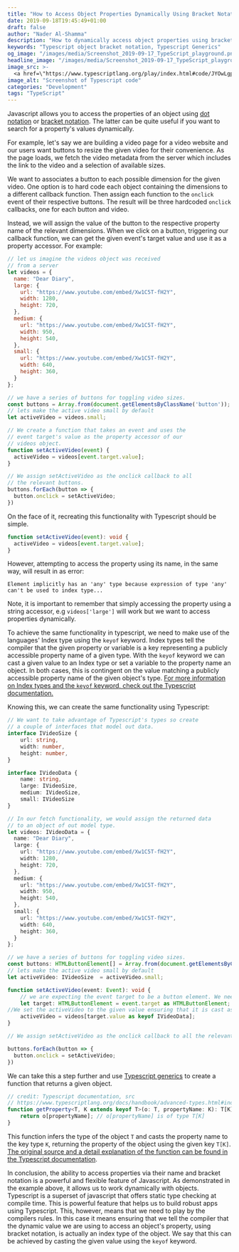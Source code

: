 ```yaml
---
title: "How to Access Object Properties Dynamically Using Bracket Notation in Typescript"
date: 2019-09-18T19:45:49+01:00
draft: false
author: "Nader Al-Shamma"
description: "How to dynamically access object properties using bracket notation in Typescript"
keywords: "Typescript object bracket notation, Typescript Generics"
og_image: "/images/media/Screenshot_2019-09-17_TypeScript_playground.png"
headline_image: "/images/media/Screenshot_2019-09-17_TypeScript_playground.png"
image_src: >- 
  <a href=\"https://www.typescriptlang.org/play/index.html#code/JYOwLgpgTgZghgYwgAgJIDVgBMIHsDKwAXigN4CwAUMjcgK5QA2AXMgM5hSgDmANFbWQB3bGAAWrEHQC2AI2j9qtMRGDcxYSTPlRFAXypVQkWIhQZseACJwwcZBSU0QcaRFYcuIPgNqM4UNzuaJg4BMQQioJuWMAyrBZhhCRRtGzScIwsIZbhJFQGlFSMEGDIAG65bAmh1rb2ALwOvi5urABEVhAByFbAAQCe7an+gcGOggzZ7RpgAA7VAPSLQqsAdAO4dGB08msIuNKLEHIQWIsAGkIAjADCAKwAKgC0MAASAEwAmsO+NCJYcSsa4fAAcAAZUjQVGoNKwAOwfSG+PSpGJxaSsCa0KYdWYLZjLVZCDZbHZ7A5HE7yc5XO5PV6fH5Q4SiCTIACc92RTmQMPUmmQ9wALDyaKjfOlMtlsTRccgZmB5ksVutNttdhB9odjqdaTcHi93t9fryAUDkAA2UUs-lw5AAZktYuQhT0AG5DJQDiAOMhZNswLhfaw3o8ALIAGQAQoHgwBREpucAAbQAusgmgBBKBQOADNYwKCHAAUWFwCBkEHAayCYETJ2rYDY0YGt38bDYADlXBASwByANK4P9gCUo+QcDYyDDUdjw5ADeTYHTnsoJTKiDAwHKEFquBquWSKAAPsgpFlkGfPDxM+e6Fk11QYHQQAht8H2KUs++d3vciWEC7uArDxsBYCjqw5S4NgzS8huyB2GMgqzjGcaLkmTZ3kBTZrEhdaTtOqHzkGGGNuAa6CFuf77nelRhGwKb4aUazlJkdAoFOyAANYQJsMA5GENh2Gma6FFQQ6kWwha4FA8aIGIJaSZ+DQAHxwTQykgGswYIIwwAINxd5sN+v67vuYmjkAA\" target=\"_blank\">Typescript Playground</a>
image_alt: "Screenshot of Typescript code"
categories: "Development"
tags: "TypeScript"
---
```

Javascript allows you to access the properties of an object using [dot notation](https://developer.mozilla.org/en-US/docs/Web/JavaScript/Reference/Operators/Property_Accessors#Dot_notation) or [bracket notation](https://developer.mozilla.org/en-US/docs/Web/JavaScript/Reference/Operators/Property_Accessors#Bracket_notation). The latter can be quite useful if you want to search for a property's values dynamically. 

For example, let's say we are building a video page for a video website and our users want buttons to resize the given video for their convenience. As the page loads, we fetch the video metadata from the server which includes the link to the video and a selection of available sizes. 

We want to associates a button to each possible dimension for the given video. One option is to hard code each object containing the dimensions to a different callback function. Then assign each function to the `onclick` event of their respective buttons. The result will be three hardcoded `onclick` callbacks, one for each button and video.

Instead, we will assign the value of the button to the respective property name of the relevant dimensions. When we click on a button, triggering our callback function, we can get the given event's target value and use it as a property accessor. For example:

```javascript
// let us imagine the videos object was received 
// from a server
let videos = {
  name: "Dear Diary",
  large: {
    url: "https://www.youtube.com/embed/Xw1C5T-fH2Y",
    width: 1280,
    height: 720,
  },
  medium: {
    url: "https://www.youtube.com/embed/Xw1C5T-fH2Y",
    width: 950,
    height: 540,
  },
  small: {
    url: "https://www.youtube.com/embed/Xw1C5T-fH2Y",
    width: 640,
    height: 360,
  }
};

// we have a series of buttons for toggling video sizes.
const buttons = Array.from(document.getElementsByClassName('button'));
// lets make the active video small by default 
let activeVideo = videos.small;

// We create a function that takes an event and uses the 
// event target's value as the property accessor of our 
// videos object.
function setActiveVideo(event) {
  activeVideo = videos[event.target.value];
}

// We assign setActiveVideo as the onclick callback to all 
// the relevant buttons.
buttons.forEach(button => {
  button.onclick = setActiveVideo;
})
```

On the face of it, recreating this functionality with Typescript should be simple.

```typescript
function setActiveVideo(event): void {
  activeVideo = videos[event.target.value];
}
```

However, attempting to access the property using its name, in the same way, will result in as error:

`Element implicitly has an 'any' type because expression of type 'any' can't be used to index type...`

Note, it is important to remember that simply accessing the property using a string accessor, e.g `videos['large']` will work but we want to access properties dynamically. 

To achieve the same functionality in typescript, we need to make use of the languages' Index type using the `keyof` keyword. Index types tell the compiler that the given property or variable is a key representing a publicly accessible property name of a given type. With the `keyof` keyword we can cast a given value to an Index type or set a variable to the property name an object.  In both cases, this is contingent on the value matching a publicly accessible property name of the given object's type. [For more information on Index types and the `keyof` keyword, check out the Typescript documentation.](https://www.typescriptlang.org/docs/handbook/advanced-types.html#index-types)

Knowing this, we can create the same functionality using Typescript:

```typescript
// We want to take advantage of Typescript's types so create 
// a couple of interfaces that model out data.
interface IVideoSize {
    url: string,
    width: number,
    height: number,
}

interface IVideoData {
    name: string,
    large: IVideoSize,
    medium: IVideoSize,
    small: IVideoSize
}

// In our fetch functionality, we would assign the returned data 
// to an object of out model type. 
let videos: IVideoData = {
  name: "Dear Diary",
  large: {
    url: "https://www.youtube.com/embed/Xw1C5T-fH2Y",
    width: 1280,
    height: 720,
  },
  medium: {
    url: "https://www.youtube.com/embed/Xw1C5T-fH2Y",
    width: 950,
    height: 540,
  },
  small: {
    url: "https://www.youtube.com/embed/Xw1C5T-fH2Y",
    width: 640,
    height: 360,
  }
};

// we have a series of buttons for toggling video sizes.
const buttons: HTMLButtonElement[] = Array.from(document.getElementsByClassName('button')) as HTMLButtonElement[];
// lets make the active video small by default 
let activeVideo: IVideoSize  = activeVideo.small;

function setActiveVideo(event: Event): void {
    // we are expecting the event target to be a button element. We need to cast it to the expected type in order to access the property 
    let target: HTMLButtonElement = event.target as HTMLButtonElement;
//We set the activeVideo to the given value ensuring that it is cast as an Index type.
    activeVideo = videos[target.value as keyof IVideoData];
}

// We assign setActiveVideo as the onclick callback to all the relevant buttons.

buttons.forEach(button => {
  button.onclick = setActiveVideo;
})
```

We can take this a step further and use [Typescript generics](https://www.typescriptlang.org/docs/handbook/generics.html) to create a function that returns a given object. 

```typescript
// credit: Typescript documentation, src 
// https://www.typescriptlang.org/docs/handbook/advanced-types.html#index-types
function getProperty<T, K extends keyof T>(o: T, propertyName: K): T[K] {
    return o[propertyName]; // o[propertyName] is of type T[K]
}
```

This function infers the type of the object `T` and casts the property name to the key type `K`, returning the property of the object using the given key `T[K]`. [The original source and a detail explanation of the function can be found in the Typescript documentation](https://www.typescriptlang.org/docs/handbook/advanced-types.html#index-types).

In conclusion, the ability to access properties via their name and bracket notation is a powerful and flexible feature of Javascript. As demonstrated in the example above, it allows us to work dynamically with objects. Typescript is a superset of javascript that offers static type checking at compile time. This is powerful feature that helps us to build robust apps using Typescript. This, however, means that we need to play by the compilers rules. In this case it means ensuring that we tell the compiler that the dynamic value we are using to access an object's property, using bracket notation, is actually an index type of the object. We say that this can be achieved by casting the given value using the `keyof` keyword.
